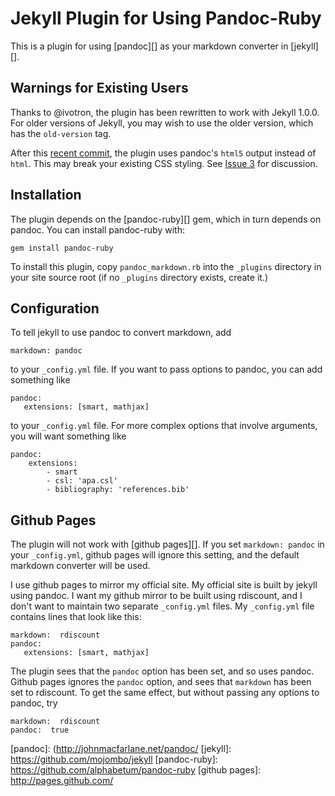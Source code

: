 Jekyll Plugin for Using Pandoc-Ruby
===================================

This is a plugin for using [pandoc][] as your markdown converter
in [jekyll][].

Warnings for Existing Users
---------------------------

Thanks to @ivotron, the plugin has been rewritten to work with Jekyll 1.0.0. For older versions of Jekyll, you may wish to use the older version, which has the `old-version` tag.

After this [recent commit](https://github.com/dsanson/jekyll-pandoc-plugin/commit/8dd292f483cb81e008d769b4588f4cfb118b1d11), the plugin uses pandoc's `html5` output instead of `html`. This may break your existing CSS styling. See [Issue 3](https://github.com/dsanson/jekyll-pandoc-plugin/issues/3) for discussion.

Installation
------------

The plugin depends on the [pandoc-ruby][] gem, which in turn depends on
pandoc. You can install pandoc-ruby with:

    gem install pandoc-ruby

To install this plugin, copy `pandoc_markdown.rb` into the `_plugins`
directory in your site source root (if no `_plugins` directory exists,
create it.)

Configuration
-------------

To tell jekyll to use pandoc to convert markdown, add

    markdown: pandoc

to your `_config.yml` file. If you want to pass options to pandoc, you
can add something like

    pandoc:
       extensions: [smart, mathjax]

to your `_config.yml` file. For more complex options that involve arguments, you will want something like

    pandoc:
        extensions:
            - smart
            - csl: 'apa.csl'
            - bibliography: 'references.bib'



Github Pages
------------

The plugin will not work with [github pages][]. If you set
`markdown: pandoc` in your `_config.yml`, github pages will ignore this
setting, and the default markdown converter will be used.

I use github pages to mirror my official site. My official site is built
by jekyll using pandoc. I want my github mirror to be built using
rdiscount, and I don't want to maintain two separate `_config.yml`
files. My `_config.yml` file contains lines that look like this:

    markdown:  rdiscount
    pandoc:
       extensions: [smart, mathjax]

The plugin sees that the `pandoc` option has been set, and so uses
pandoc. Github pages ignores the `pandoc` option, and sees that
`markdown` has been set to rdiscount. To get the same effect, but
without passing any options to pandoc, try

    markdown:  rdiscount
    pandoc:  true

  [pandoc]: (http://johnmacfarlane.net/pandoc/
  [jekyll]: https://github.com/mojombo/jekyll
  [pandoc-ruby]: https://github.com/alphabetum/pandoc-ruby
  [github pages]: http://pages.github.com/

